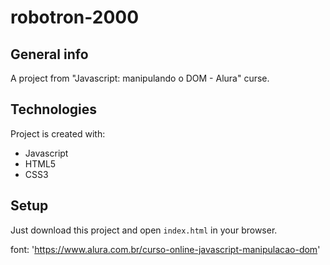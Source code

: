 # robotron-2000

<!-- ![My robotron-2000](././img/robotron_rosa.png) -->

## General info
A project from "Javascript: manipulando o DOM - Alura" curse. 

## Technologies
Project is created with:
* Javascript
* HTML5
* CSS3

## Setup
Just download this project and open `index.html` in your browser.

font: 'https://www.alura.com.br/curso-online-javascript-manipulacao-dom'
